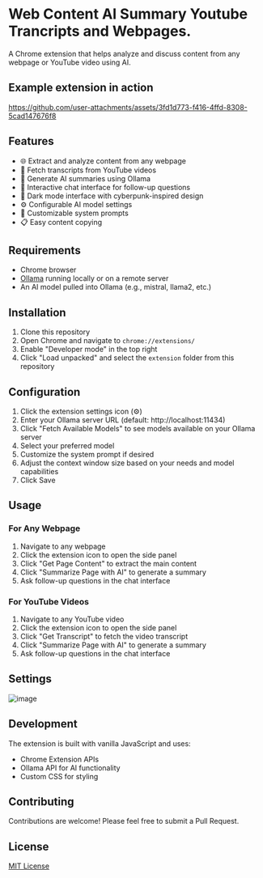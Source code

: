 # Web Content AI Summary Youtube Trancripts and Webpages.

A Chrome extension that helps analyze and discuss content from any webpage or YouTube video using AI.

## Example extension in action

https://github.com/user-attachments/assets/3fd1d773-f416-4ffd-8308-5cad147676f8

## Features

- 🌐 Extract and analyze content from any webpage
- 🎥 Fetch transcripts from YouTube videos
- 🤖 Generate AI summaries using Ollama
- 💬 Interactive chat interface for follow-up questions
- 🎨 Dark mode interface with cyberpunk-inspired design
- ⚙️ Configurable AI model settings
- 📝 Customizable system prompts
- 📋 Easy content copying

## Requirements

- Chrome browser
- [Ollama](https://ollama.ai/) running locally or on a remote server
- An AI model pulled into Ollama (e.g., mistral, llama2, etc.)

## Installation

1. Clone this repository
2. Open Chrome and navigate to `chrome://extensions/`
3. Enable "Developer mode" in the top right
4. Click "Load unpacked" and select the `extension` folder from this repository

## Configuration

1. Click the extension settings icon (⚙️)
2. Enter your Ollama server URL (default: http://localhost:11434)
3. Click "Fetch Available Models" to see models available on your Ollama server
4. Select your preferred model
5. Customize the system prompt if desired
6. Adjust the context window size based on your needs and model capabilities
7. Click Save

## Usage

### For Any Webpage
1. Navigate to any webpage
2. Click the extension icon to open the side panel
3. Click "Get Page Content" to extract the main content
4. Click "Summarize Page with AI" to generate a summary
5. Ask follow-up questions in the chat interface

### For YouTube Videos
1. Navigate to any YouTube video
2. Click the extension icon to open the side panel
3. Click "Get Transcript" to fetch the video transcript
4. Click "Summarize Page with AI" to generate a summary
5. Ask follow-up questions in the chat interface

## Settings
![image](https://github.com/user-attachments/assets/040c5a11-237e-4a77-8829-bf294aecd109)

## Development

The extension is built with vanilla JavaScript and uses:
- Chrome Extension APIs
- Ollama API for AI functionality
- Custom CSS for styling

## Contributing

Contributions are welcome! Please feel free to submit a Pull Request.

## License

[MIT License](LICENSE)
